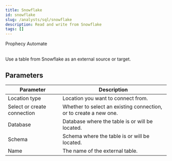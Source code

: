 ```yaml
---
title: Snowflake
id: snowflake
slug: /analysts/sql/snowflake
description: Read and write from Snowflake
tags: []
---
```


<span class="badge">Prophecy Automate</span><br/><br/>

Use a table from Snowflake as an external source or target.

## Parameters

| Parameter                   | Description                                                       |
| --------------------------- | ----------------------------------------------------------------- |
| Location type               | Location you want to connect from.                                |
| Select or create connection | Whether to select an existing connection, or to create a new one. |
| Database                    | Database where the table is or will be located.                   |
| Schema                      | Schema where the table is or will be located.                     |
| Name                        | The name of the external table.                                   |
